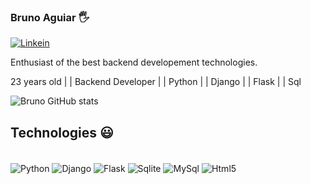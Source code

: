 ### Bruno Aguiar 🖐️

[![Linkein](https://img.shields.io/badge/LinkedIn-0077B5?style=for-the-badge&logo=linkedin&logoColor=white)](https://www.linkedin.com/in/bruno-a-almeida-a502711a3/)

Enthusiast of the best backend developement technologies.

23 years old | | Backend Developer | | Python | | Django | | Flask | | Sql

![Bruno GitHub stats](https://github-readme-stats.vercel.app/api?username=BrunoAguiar-A&show_icons=true&theme=dark)


## Technologies 😃

<div style ="display: inline_block;"><br/>
    <img align="center" alt="Python" src="https://img.shields.io/badge/Python-3776AB?style=for-the-badge&logo=python&logoColor=white"/>
    <img align="center" alt="Django" src="https://img.shields.io/badge/Django-092E20?style=for-the-badge&logo=django&logoColor=white"/>
    <img align="center" alt="Flask" src="https://img.shields.io/badge/Flask-000000?style=for-the-badge&logo=flask&logoColor=white"/>
    <img align="center" alt="Sqlite"src="https://img.shields.io/badge/SQLite-07405E?style=for-the-badge&logo=sqlite&logoColor=white"/>
    <img align="center" alt="MySql" src="https://img.shields.io/badge/MySQL-00000F?style=for-the-badge&logo=mysql&logoColor=white"/>
    <img align="center" alt="Html5 "src="https://img.shields.io/badge/HTML5-E34F26?style=for-the-badge&logo=html5&logoColor=white"/>
</div>
